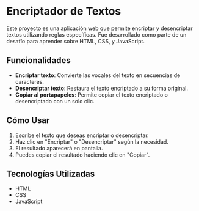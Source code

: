 

# Encriptador de Textos

Este proyecto es una aplicación web que permite encriptar y desencriptar textos utilizando reglas específicas. Fue desarrollado como parte de un desafío para aprender sobre HTML, CSS, y JavaScript.

## Funcionalidades

- **Encriptar texto**: Convierte las vocales del texto en secuencias de caracteres.
- **Desencriptar texto**: Restaura el texto encriptado a su forma original.
- **Copiar al portapapeles**: Permite copiar el texto encriptado o desencriptado con un solo clic.

## Cómo Usar

1. Escribe el texto que deseas encriptar o desencriptar.
2. Haz clic en "Encriptar" o "Desencriptar" según la necesidad.
3. El resultado aparecerá en pantalla.
4. Puedes copiar el resultado haciendo clic en "Copiar".


## Tecnologías Utilizadas

- HTML
- CSS
- JavaScript




 
